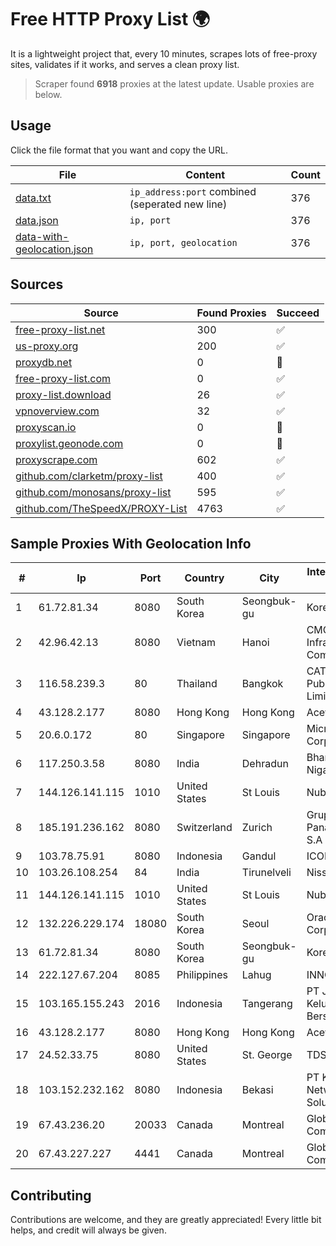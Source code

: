 
# Free HTTP Proxy List 🌍

It is a lightweight project that, every 10 minutes, scrapes lots of free-proxy sites, validates if it works, and serves a clean proxy list.


> Scraper found **6918** proxies at the latest update. Usable proxies are below.

## Usage

Click the file format that you want and copy the URL.


|File|Content|Count|
|----|-------|-----|
|[data.txt](https://raw.githubusercontent.com/themiralay/Proxy-List-World/master/data.txt)|`ip_address:port` combined (seperated new line)|376|
|[data.json](https://raw.githubusercontent.com/themiralay/Proxy-List-World/master/data.json)|`ip, port`|376|
|[data-with-geolocation.json](https://raw.githubusercontent.com/themiralay/Proxy-List-World/master/data-with-geolocation.json)|`ip, port, geolocation`|376|

## Sources

|Source|Found Proxies|Succeed|
|------|-------------|-------|
|[free-proxy-list.net](https://free-proxy-list.net)|300|✅|
|[us-proxy.org](https://www.us-proxy.org)|200|✅|
|[proxydb.net](http://proxydb.net)|0|🚫|
|[free-proxy-list.com](https://free-proxy-list.com/?page=&port=&type%5B%5D=http&type%5B%5D=https&up_time=0&search=Search)|0|✅|
|[proxy-list.download](https://www.proxy-list.download/HTTP)|26|✅|
|[vpnoverview.com](https://vpnoverview.com/privacy/anonymous-browsing/free-proxy-servers)|32|✅|
|[proxyscan.io](https://www.proxyscan.io)|0|🚫|
|[proxylist.geonode.com](https://proxylist.geonode.com/api/proxy-list?limit=300&page=1&sort_by=lastChecked&sort_type=desc&protocols=http,https)|0|🚫|
|[proxyscrape.com](https://api.proxyscrape.com/v2/?request=displayproxies&protocol=http&timeout=10000&country=all&ssl=all&anonymity=all)|602|✅|
|[github.com/clarketm/proxy-list](https://raw.githubusercontent.com/clarketm/proxy-list/master/proxy-list-raw.txt)|400|✅|
|[github.com/monosans/proxy-list](https://raw.githubusercontent.com/monosans/proxy-list/main/proxies/http.txt)|595|✅|
|[github.com/TheSpeedX/PROXY-List](https://raw.githubusercontent.com/TheSpeedX/PROXY-List/master/http.txt)|4763|✅|


## Sample Proxies With Geolocation Info

|#|Ip|Port|Country|City|Internet Service Provider|
|-|--|----|-------|----|-------------------------|
|1|61.72.81.34|8080|South Korea|Seongbuk-gu|Korea Telecom|
|2|42.96.42.13|8080|Vietnam|Hanoi|CMC Telecom Infrastructure Company|
|3|116.58.239.3|80|Thailand|Bangkok|CAT Telecom Public Company Limited|
|4|43.128.2.177|8080|Hong Kong|Hong Kong|Aceville Pte.ltd|
|5|20.6.0.172|80|Singapore|Singapore|Microsoft Corporation|
|6|117.250.3.58|8080|India|Dehradun|Bharat Sanchar Nigam Ltd|
|7|144.126.141.115|1010|United States|St Louis|Nubes, LLC|
|8|185.191.236.162|8080|Switzerland|Zurich|Grupo Panaglobal 15 S.A|
|9|103.78.75.91|8080|Indonesia|Gandul|ICONPLN|
|10|103.26.108.254|84|India|Tirunelveli|Niss Networks|
|11|144.126.141.115|1010|United States|St Louis|Nubes, LLC|
|12|132.226.229.174|18080|South Korea|Seoul|Oracle Corporation|
|13|61.72.81.34|8080|South Korea|Seongbuk-gu|Korea Telecom|
|14|222.127.67.204|8085|Philippines|Lahug|INNOVE|
|15|103.165.155.243|2016|Indonesia|Tangerang|PT Jaringan Keluarga Bersama|
|16|43.128.2.177|8080|Hong Kong|Hong Kong|Aceville Pte.ltd|
|17|24.52.33.75|8080|United States|St. George|TDS TELECOM|
|18|103.152.232.162|8080|Indonesia|Bekasi|PT Kingpolah Network Solutions|
|19|67.43.236.20|20033|Canada|Montreal|GloboTech Communications|
|20|67.43.227.227|4441|Canada|Montreal|GloboTech Communications|



## Contributing

Contributions are welcome, and they are greatly appreciated! Every
little bit helps, and credit will always be given.


